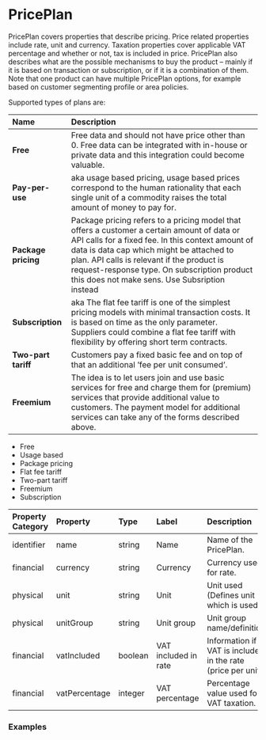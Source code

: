 # PricePlan

PricePlan covers properties that describe pricing. Price related properties include rate, unit and currency. Taxation properties cover applicable VAT percentage and whether or not, tax is included in price. PricePlan also describes what are the possible mechanisms to buy the product – mainly if it is based on transaction or subscription, or if it is a combination of them. Note that one product can have multiple PricePlan options, for example based on customer segmenting profile or area policies.

Supported types of plans are:

| Name | Description |
| :--- | :--- |
| **Free** | Free data  and should not have price other than 0. Free data can be integrated with in-house or private data and this integration could become valuable. |
| **Pay-per-use** | aka usage based pricing, usage based prices correspond to the human rationality that each single unit of a commodity raises the total amount of money to pay for.  |
| **Package pricing** | Package pricing refers to a pricing model that offers a customer a certain amount of data or API calls for a fixed fee. In this context amount of data is data cap which might be attached to plan. API calls is relevant if the product is request-response type. On subscription product this does not make sens. Use Subsription instead |
| **Subscription** | aka The flat fee tariff is one of the simplest pricing models with minimal transaction costs. It is based on time as the only parameter. Suppliers could combine a flat fee tariff with flexibility by offering short term contracts.  |
| **Two-part tariff** | Customers pay a fixed basic fee and on top of that an additional ’fee per unit consumed’. |
| **Freemium** | The idea is to let users join and use basic services for free and charge them for \(premium\) services that provide additional value to customers. The payment model for additional services can take any of the forms described above. |

* Free
* Usage based
* Package pricing
* Flat fee tariff
* Two-part tariff
* Freemium
* Subscription

| Property Category | Property | Type | Label | Description |
| :--- | :--- | :--- | :--- | :--- |
| identifier | name | string | Name | Name of the PricePlan. |
| financial | currency | string | Currency | Currency used for rate. |
| physical | unit | string | Unit | Unit used \(Defines unit which is used\). |
| physical | unitGroup | string | Unit group | Unit group name/definition. |
| financial | vatIncluded | boolean | VAT included in rate | Information if VAT is included in the rate \(price per unit\). |
| financial | vatPercentage | integer | VAT percentage | Percentage value used for VAT taxation. |

### Examples



